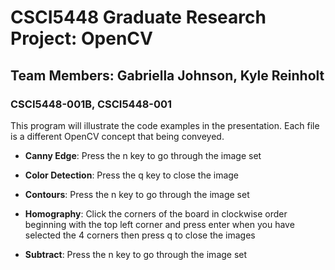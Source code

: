 # CSCI5448 Graduate Research Project: OpenCV

## Team Members: Gabriella Johnson, Kyle Reinholt

### CSCI5448-001B, CSCI5448-001

This program will illustrate the code examples in the presentation. Each file is a different OpenCV concept that being conveyed.

- **Canny Edge**:
Press the n key to go through the image set

- **Color Detection**:
Press the q key to close the image

-  **Contours**:
Press the n key to go through the image set

- **Homography**:
Click the corners of the board in clockwise order beginning with the top left corner and press enter when you have selected the 4 corners then press q to close the images

- **Subtract**:
Press the n key to go through the image set
